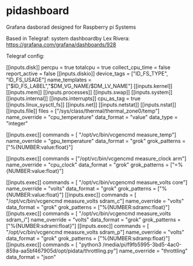 # pidashboard
Grafana dasborad designed for Raspberry pi Systems

Based in Telegraf: system dashboardby Lex Rivera: https://grafana.com/grafana/dashboards/928

Telegraf config:

[[inputs.disk]]
  percpu = true
  totalcpu = true
  collect_cpu_time = false
  report_active = false
[[inputs.diskio]]
  device_tags = ["ID_FS_TYPE", "ID_FS_USAGE"]
  name_templates = ["$ID_FS_LABEL","$DM_VG_NAME/$DM_LV_NAME"]
[[inputs.kernel]]
[[inputs.mem]]
[[inputs.processes]]
[[inputs.swap]]
[[inputs.system]]
[[inputs.internal]]
[[inputs.interrupts]]
   cpu_as_tag = true
[[inputs.linux_sysctl_fs]]
[[inputs.net]]
[[inputs.netstat]]
[[inputs.nstat]]
[[inputs.file]]
  files = ["/sys/class/thermal/thermal_zone0/temp"]
  name_override = "cpu_temperature"
  data_format = "value"
  data_type = "integer"

[[inputs.exec]]
  commands = [ "/opt/vc/bin/vcgencmd measure_temp"]
  name_override = "gpu_temperature"
  data_format = "grok"
  grok_patterns = ["%{NUMBER:value:float}"]

[[inputs.exec]]
  commands = ["/opt/vc/bin/vcgencmd measure_clock arm"]
  name_override = "cpu_clock"
  data_format = "grok"
  grok_patterns = ["=%{NUMBER:value:float}"]

[[inputs.exec]]
  commands = [ "/opt/vc/bin/vcgencmd measure_volts core"]
  name_override = "volts"
  data_format = "grok"
  grok_patterns = ["%{NUMBER:value:float}"]
[[inputs.exec]]
  commands = [ "/opt/vc/bin/vcgencmd measure_volts sdram_c"]
  name_override = "volts"
  data_format = "grok"
  grok_patterns = ["%{NUMBER:sdramc:float}"]
[[inputs.exec]]
  commands = [ "/opt/vc/bin/vcgencmd measure_volts sdram_i"]
  name_override = "volts"
  data_format = "grok"
  grok_patterns = ["%{NUMBER:sdrami:float}"]
[[inputs.exec]]
  commands = [ "/opt/vc/bin/vcgencmd measure_volts sdram_p"]
  name_override = "volts"
  data_format = "grok"
  grok_patterns = ["%{NUMBER:sdramp:float}"]
[[inputs.exec]]
  commands = [ "python3 /media/pi/f9fb5995-3bd5-4ac0-859a-aa5bf467905d/opt/pidata/throttling.py"]
  name_override = "throttling"
  data_format = "json"

